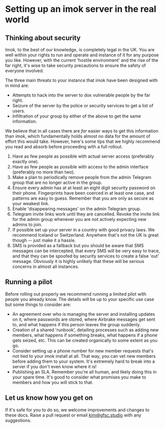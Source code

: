 # Setting up an imok server in the real world

## Thinking about security

Imok, to the best of our knowledge, is completely legal in the UK. You are well within your rights to run and operate and instance of it for any purpose you like. However, with the current 'hostile environment' and the rise of the far right, it's wise to take security precautions to ensure the safety of everyone involved.

The three main threats to your instance that imok have been designed with in mind are:

- Attempts to hack into the server to dox vulnerable people by the far right.
- Seizure of the server by the police or security services to get a list of users.
- Infiltration of your group by either of the above to get the same information.

We believe that in all cases there are _far_ easier ways to get this information than imok, which fundamentally holds almost no data for the amount of effort this would take. However, here's some tips that we highly recommend you read and absorb before proceeding with a full rollout.

1. Have as few people as possible with actual server access (preferably exactly one).
1. Have as few people as possible with access to the admin interface (preferably no more than two).
1. Make a plan to periodically remove people from the admin Telegram group that are no longer active in the group.
1. Ensure every admin has at at least an eight digit security password on their phone. Fingerprints have been coerced in at least one case, and patterns are easy to guess. Remember that you are only as secure as your weakest link.
1. Enable 'disappearing messages' on the admin Telegram group.
1. Telegram invite links work until they are cancelled. Revoke the invite link for the admin group whenever you are not actively expecting new admins to join.
1. If possible set up your server in a country with good privacy laws. We recommend Iceland or Switzerland. Anywhere that's not the UK is great though -- just make it a hassle.
1. SMS is provided as a fallback but you should be aware that SMS messages can be intercepted, that every SMS will be very easy to trace, and that they can be spoofed by security services to create a false 'out' message. Obviously it is highly unlikely that these will be serious concerns in almost all instances.

## Running a pilot

Before rolling out properly we recommend running a limited pilot with people you already know. The details will be up to your specific use case but some things to consider are:

- An agreement over who is managing the server and installing updates on it, where passwords are stored, where Airbrake messages get sent to, and what happens if this person leaves the group suddenly.
- Creation of a shared 'runbook', detailing processes such as adding new members, what happens if something breaks, what happens if a phone gets seized, etc. This can be created organically to some extent as you go.
- Consider setting up a phone number for new member requests that's not tied to your imok install at all. That way, you can vet new members before adding them to your system. It's extremely hard to break into a server if you don't even know where it is!
- Publishing an SLA. Remember you're all human, and likely doing this in your spare time. It's good to consider what promises you make to members and how you will stick to that.

## Let us know how you get on

If it's safe for you to do so, we welcome improvements and changes to these docs. Raise a pull request or email kim@gfsc.studio with any suggestions.
